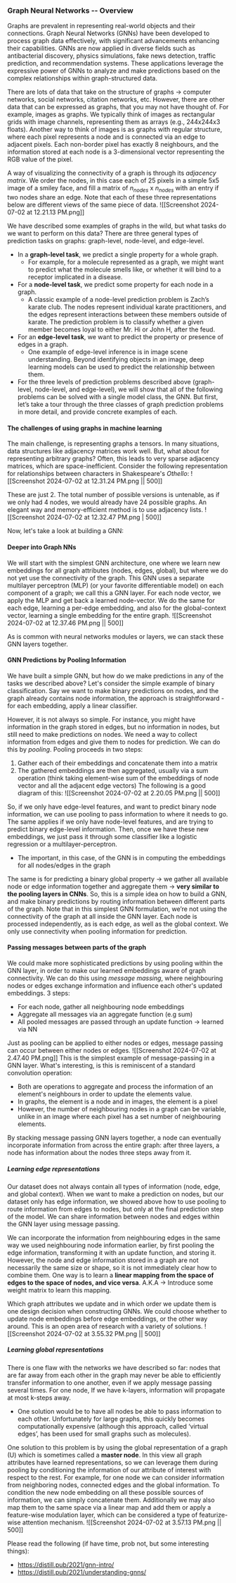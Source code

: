 ### Graph Neural Networks -- Overview
Graphs are prevalent in representing real-world objects and their connections. Graph Neural Networks (GNNs) have been developed to process graph data effectively, with significant advancements enhancing their capabilities. GNNs are now applied in diverse fields such as antibacterial discovery, physics simulations, fake news detection, traffic prediction, and recommendation systems. These applications leverage the expressive power of GNNs to analyze and make predictions based on the complex relationships within graph-structured data. 

There are lots of data that take on the structure of graphs -> computer networks, social networks, citation networks, etc. However, there are other data that can be expressed as graphs, that you may not have thought of. For example, images as graphs. We typically think of images as rectangular grids with image channels, representing them as arrays (e.g., 244x244x3 floats). Another way to think of images is as graphs with regular structure, where each pixel represents a node and is connected via an edge to adjacent pixels. Each non-border pixel has exactly 8 neighbours, and the information stored at each node is a 3-dimensional vector representing the RGB value of the pixel.

A way of visualizing the connectivity of a graph is through its _adjacency matrix_. We order the nodes, in this case each of 25 pixels in a simple 5x5 image of a smiley face, and fill a matrix of $n_{nodes}$ x $n_{nodes}$ with an entry if two nodes share an edge. Note that each of these three representations below are different views of the same piece of data.
![[Screenshot 2024-07-02 at 12.21.13 PM.png]]


We have described some examples of graphs in the wild, but what tasks do we want to perform on this data? There are three general types of prediction tasks on graphs: graph-level, node-level, and edge-level.
- In a **graph-level task**, we predict a single property for a whole graph. 
	- For example, for a molecule represented as a graph, we might want to predict what the molecule smells like, or whether it will bind to a receptor implicated in a disease.
- For a **node-level task**, we predict some property for each node in a graph. 
	- A classic example of a node-level prediction problem is Zach’s karate club. The nodes represent individual karate practitioners, and the edges represent interactions between these members outside of karate. The prediction problem is to classify whether a given member becomes loyal to either Mr. Hi or John H, after the feud.
- For an **edge-level task**, we want to predict the property or presence of edges in a graph.
	- One example of edge-level inference is in image scene understanding. Beyond identifying objects in an image, deep learning models can be used to predict the relationship between them.
- For the three levels of prediction problems described above (graph-level, node-level, and edge-level), we will show that all of the following problems can be solved with a single model class, the GNN. But first, let’s take a tour through the three classes of graph prediction problems in more detail, and provide concrete examples of each.

#### The challenges of using graphs in machine learning
The main challenge, is representing graphs a tensors. In many situations, data structures like adjacency matrices work well. But, what about for representing arbitrary graphs? Often, this leads to very sparse adjacency matrices, which are space-inefficient. Consider the following representation for relationships between characters in Shakespeare's *Othello*:
![[Screenshot 2024-07-02 at 12.31.24 PM.png || 500]]

These are just 2. The total number of possible versions is untenable, as if we only had 4 nodes, we would already have 24 possible graphs. An elegant way and memory-efficient method is to use adjacency lists. 
![[Screenshot 2024-07-02 at 12.32.47 PM.png | 500]]

Now, let's take a look at building a GNN:
#### Deeper into Graph NNs
We will start with the simplest GNN architecture, one where we learn new embeddings for all graph attributes (nodes, edges, global), but where we do not yet use the connectivity of the graph. This GNN uses a separate multilayer perceptron (MLP) (or your favorite differentiable model) on each component of a graph; we call this a GNN layer. For each node vector, we apply the MLP and get back a learned node-vector. We do the same for each edge, learning a per-edge embedding, and also for the global-context vector, learning a single embedding for the entire graph.
![[Screenshot 2024-07-02 at 12.37.46 PM.png || 500]]

As is common with neural networks modules or layers, we can stack these GNN layers together.

#### GNN Predictions by Pooling Information
We have built a simple GNN, but how do we make predictions in any of the tasks we described above? Let's consider the simple example of binary classification. Say we want to make binary predictions on nodes, and the graph already contains node information, the approach is straightforward - for each embedding, apply a linear classifier. 

However, it is not always so simple. For instance, you might have information in the graph stored in edges, but no information in nodes, but still need to make predictions on nodes. We need a way to collect information from edges and give them to nodes for prediction. We can do this by _pooling_. Pooling proceeds in two steps:
1. Gather each of their embeddings and concatenate them into a matrix 
2. The gathered embeddings are then aggregated, usually via a sum operation (think taking element-wise sum of the embeddings of node vector and all the adjacent edge vectors)
The following is a good diagram of this:
![[Screenshot 2024-07-02 at 2.20.05 PM.png || 500]]

So, if we only have edge-level features, and want to predict binary node information, we can use pooling to pass information to where it needs to go. The same applies if we only have node-level features, and are trying to predict binary edge-level information. Then, once we have these new embeddings, we just pass it through some classifier like a logistic regression or a multilayer-perceptron. 
- The important, in this case, of the GNN is in computing the embeddings for all nodes/edges in the graph

The same is for predicting a binary global property -> we gather all available node or edge information together and aggregate them -> **very similar to the pooling layers in CNNs**. So, this is a simple idea on how to build a GNN, and make binary predictions by routing information between different parts of the graph. Note that in this simplest GNN formulation, we’re not using the connectivity of the graph at all inside the GNN layer. Each node is processed independently, as is each edge, as well as the global context. We only use connectivity when pooling information for prediction.

#### Passing messages between parts of the graph
We could make more sophisticated predictions by using pooling within the GNN layer, in order to make our learned embeddings aware of graph connectivity. We can do this using *message massing*, where neighbouring nodes or edges exchange information and influence each other's updated embeddings. 3 steps:
- For each node, gather all neighbouring node embeddings
- Aggregate all messages via an aggregate function (e.g sum)
- All pooled messages are passed through an update function -> learned via NN

Just as pooling can be applied to either nodes or edges, message passing can occur between either nodes or edges.
![[Screenshot 2024-07-02 at 2.47.40 PM.png]]
This is the simplest example of message-passing in a GNN layer. What's interesting, is this is reminiscent of a standard convolution operation:
- Both are operations to aggregate and process the information of an element's neighbours in order to update the elements value. 
- In graphs, the element is a node and in images, the element is a pixel
- However, the number of neighbouring nodes in a graph can be variable, unlike in an image where each pixel has a set number of neighbouring elements.

By stacking message passing GNN layers together, a node can eventually incorporate information from across the entire graph: after three layers, a node has information about the nodes three steps away from it.

##### Learning edge representations
Our dataset does not always contain all types of information (node, edge, and global context). When we want to make a prediction on nodes, but our dataset only has edge information, we showed above how to use pooling to route information from edges to nodes, but only at the final prediction step of the model. We can share information between nodes and edges within the GNN layer using message passing.

We can incorporate the information from neighbouring edges in the same way we used neighbouring node information earlier, by first pooling the edge information, transforming it with an update function, and storing it. However, the node and edge information stored in a graph are not necessarily the same size or shape, so it is not immediately clear how to combine them. One way is to learn a **linear mapping from the space of edges to the space of nodes, and vice versa**. A.K.A -> Introduce some weight matrix to learn this mapping. 

Which graph attributes we update and in which order we update them is one design decision when constructing GNNs. We could choose whether to update node embeddings before edge embeddings, or the other way around. This is an open area of research with a variety of solutions.
![[Screenshot 2024-07-02 at 3.55.32 PM.png || 500]]
##### Learning global representations
There is one flaw with the networks we have described so far: nodes that are far away from each other in the graph may never be able to efficiently transfer information to one another, even if we apply message passing several times. For one node, If we have k-layers, information will propagate at most k-steps away.
- One solution would be to have all nodes be able to pass information to each other. Unfortunately for large graphs, this quickly becomes computationally expensive (although this approach, called ‘virtual edges’, has been used for small graphs such as molecules).

One solution to this problem is by using the global representation of a graph (U) which is sometimes called a **master node**. In this view all graph attributes have learned representations, so we can leverage them during pooling by conditioning the information of our attribute of interest with respect to the rest. For example, for one node we can consider information from neighboring nodes, connected edges and the global information. To condition the new node embedding on all these possible sources of information, we can simply concatenate them. Additionally we may also map them to the same space via a linear map and add them or apply a feature-wise modulation layer, which can be considered a type of featurize-wise attention mechanism.
![[Screenshot 2024-07-02 at 3.57.13 PM.png || 500]]

Please read the following (if have time, prob not, but some interesting things):
- https://distill.pub/2021/gnn-intro/
- https://distill.pub/2021/understanding-gnns/
